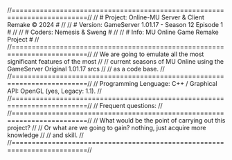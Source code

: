 //=========================================================================//
// # Project:  Online-MU Server & Client Remake © 2024			             # //
// # Version:  GameServer 1.01.17 - Season 12 Episode 1	 	               # //
// # Coders: 	 Nemesis & Sweng				                                   # //
// # Info:     MU Online Game Remake Project			                       # //
//=========================================================================//
// We are going to emulate all the most significant features of the most   //
// current seasons of MU Online using the GameServer Original 1.01.17 srcs //
// as a code base.                                                         //
//=========================================================================//
// Programming Lenguage: C++ / Graphical API: OpenGL (yes, Legacy: 1.1).   //
//=========================================================================//
// Frequent questions:                                                     //
//=========================================================================//
// What would be the point of carrying out this project?                   //
// Or what are we going to gain? nothing, just acquire more knowledge      //
// and skill.                                                              //
//=========================================================================//
